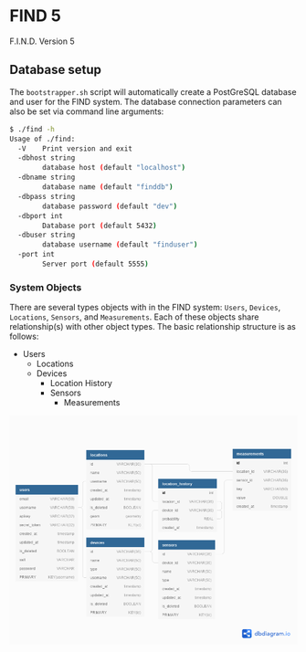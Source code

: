 # FIND 5
F.I.N.D. Version 5

## Database setup
The `bootstrapper.sh` script will automatically create a PostGreSQL database and user for the FIND system. The database connection parameters can also be set via command line arguments:

```bash
$ ./find -h
Usage of ./find:
  -V	Print version and exit
  -dbhost string
    	database host (default "localhost")
  -dbname string
    	database name (default "finddb")
  -dbpass string
    	database password (default "dev")
  -dbport int
    	Database port (default 5432)
  -dbuser string
    	database username (default "finduser")
  -port int
    	Server port (default 5555)
```

### System Objects
There are several types objects with in the FIND system: `Users`, `Devices`, `Locations`, `Sensors`, and `Measurements`. Each of these objects share relationship(s) with other object types. The basic relationship structure is as follows:

 - Users
   - Locations
   - Devices
     - Location History
     - Sensors
       - Measurements

![](docs/database_diagram.png)
